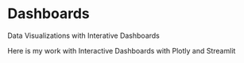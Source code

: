 # Dashboards
Data Visualizations with Interative Dashboards

Here is my work with Interactive Dashboards with Plotly and Streamlit
